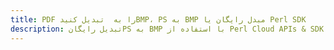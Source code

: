 ---title: PDF را به  تبدیل کنیدBMP، PS به BMP مبدل رایگان یا Perl SDKdescription: تبدیل رایگانPS به BMP با استفاده از Perl Cloud APIs & SDK همچنین اسناد PDF را در Cloud ایجاد، ویرایش و رندر کنید.---